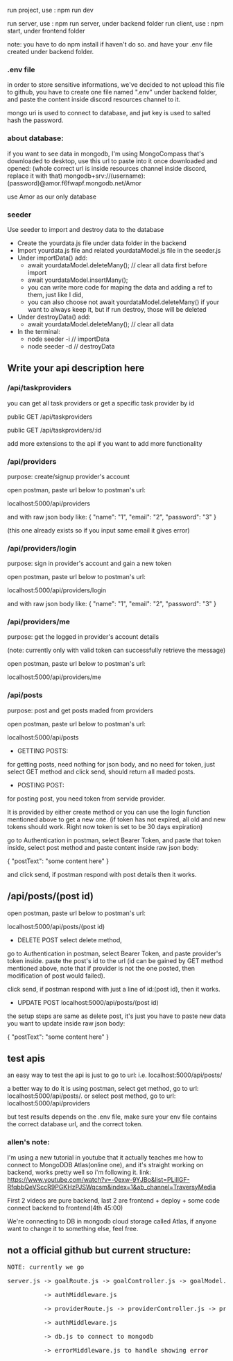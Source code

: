 run project, use : npm run dev

run server, use : npm run server, under backend folder
run client, use : npm start, under frontend folder

note: you have to do npm install if haven't do so. and have your .env file created under backend folder. 

### .env file
in order to store sensitive informations, we've decided to not upload this file to github, you have to create one file named ".env" under backend folder, and paste the content inside discord resources channel to it. 

mongo uri is used to connect to database, and jwt key is used to salted hash the password.

### about database: 

if you want to see data in mongodb, I'm using MongoCompass that's downloaded to desktop, use this url to paste into it once downloaded and opened:
(whole correct url is inside resources channel inside discord, replace it with that)
mongodb+srv://(username):(password)@amor.f6fwapf.mongodb.net/Amor

use Amor as our only database


### seeder
Use seeder to import and destroy data to the database

- Create the yourdata.js file under data folder in the backend
- Import yourdata.js file and related yourdataModel.js file in the seeder.js
- Under importData() add:
    - await yourdataModel.deleteMany(); // clear all data first before import
    - await yourdataModel.insertMany();
    - you can write more code for maping the data and adding a ref to them, just like I did,
    - you can also choose not await yourdataModel.deleteMany() if your want to always keep it, but if run destroy, those will be deleted 
- Under destroyData() add:
    - await yourdataModel.deleteMany(); // clear all data
- In the terminal:
    - node seeder -i // importData
    - node seeder -d // destroyData  

## Write your api description here

### /api/taskproviders

you can get all task providers or get a specific task provider by id

public GET /api/taskproviders

public GET /api/taskproviders/:id

add more extensions to the api if you want to add more functionality

### /api/providers
purpose: create/signup provider's account

open postman, paste url below to postman's url:

localhost:5000/api/providers 

and with raw json body like:
{
"name": "1",
"email": "2",
"password": "3"
}

(this one already exists so if you input same email it gives error)

### /api/providers/login
purpose: sign in provider's account and gain a new token

open postman, paste url below to postman's url:

localhost:5000/api/providers/login

and with raw json body like:
{
"name": "1",
"email": "2",
"password": "3"
}

### /api/providers/me
purpose: get the logged in provider's account details

(note: currently only with valid token can successfully retrieve the message)

open postman, paste url below to postman's url:

localhost:5000/api/providers/me


### /api/posts
purpose: post and get posts maded from providers

open postman, paste url below to postman's url:

localhost:5000/api/posts

- GETTING POSTS: 

for getting posts, need nothing for json body, and no need for token, just select GET method and click send, should return all maded posts. 

- POSTING POST: 

for posting post, you need token from servide provider. 

It is provided by either create method or you can use the login function mentioned above to get a new one. (if token has not expired, all old and new tokens should work. Right now token is set to be 30 days expiration)

go to Authentication in postman, select Bearer Token, and paste that token inside, select post method and paste content inside raw json body: 

{
"postText": "some content here"
}

and click send, if postman respond with post details then it works.

## /api/posts/(post id)

open postman, paste url below to postman's url:

localhost:5000/api/posts/(post id)

- DELETE POST
select delete method, 

go to Authentication in postman, select Bearer Token, and paste provider's token inside. 
paste the post's id to the url (id can be gained by GET method mentioned above, note that if provider is not the one posted, then modification of post would failed). 

click send, if postman respond with just a line of id:(post id), then it works. 

- UPDATE POST
localhost:5000/api/posts/(post id)

the setup steps are same as delete post, it's just you have to paste new data you want to update inside raw json body: 

{
"postText": "some content here"
}

## test apis

an easy way to test the api is just to go to url:
i.e. localhost:5000/api/posts/

a better way to do it is using postman, select get method, go to url: localhost:5000/api/posts/. or select post method, go to url: localhost:5000/api/providers

but test results depends on the .env file, make sure your env file contains the correct database url, and the correct token.


### allen's note: 
I'm using a new tutorial in youtube that it actually teaches me how to connect to MongoDDB Atlas(online one), and it's straight working on backend, works pretty well so i'm following it.
link: https://www.youtube.com/watch?v=-0exw-9YJBo&list=PLillGF-RfqbbQeVSccR9PGKHzPJSWqcsm&index=1&ab_channel=TraversyMedia

First 2 videos are pure backend, last 2 are frontend + deploy + some code connect backend to frontend(4th 45:00)

We're connecting to DB in mongodb cloud storage called Atlas, if anyone want to change it to something else, feel free. 

## not a official github but current structure:
<pre>
NOTE: currently we go 

server.js -> goalRoute.js -> goalController.js -> goalModel.js to send, get messages from database

          -> authMiddleware.js

          -> providerRoute.js -> providerController.js -> providerModel.js to create, login, get provider from database

          -> authMiddleware.js

          -> db.js to connect to mongodb

          -> errorMiddleware.js to handle showing error

</pre>
